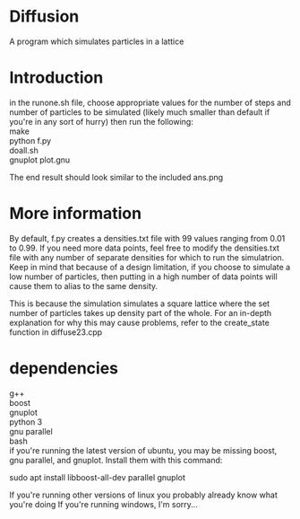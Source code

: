 # Diffusion
A program which simulates particles in a lattice

# Introduction
in the runone.sh file, choose appropriate values for the number of steps and number of particles to be simulated (likely much smaller than default if you're in any sort of hurry)
then run the following:  
make  
python f.py  
doall.sh  
gnuplot plot.gnu  

The end result should look similar to the included ans.png

# More information

By default, f.py creates a densities.txt file with 99 values ranging from 0.01 to 0.99. 
If you need more data points, feel free to modify the densities.txt file with any number of separate densities for which to run the simulatrion.
Keep in mind that because of a design limitation, if you choose to simulate a low number of particles, then putting in a high number of data points will cause them to alias to the same density.

This is because the simulation simulates a square lattice where the set number of particles takes up density part of the whole.
For an in-depth explanation for why this may cause problems, refer to the create_state function in diffuse23.cpp

# dependencies
g++  
boost  
gnuplot  
python 3  
gnu parallel  
bash  
if you're running the latest version of ubuntu, you may be missing boost, gnu parallel, and gnuplot.
Install them with this command:

sudo apt install libboost-all-dev parallel gnuplot

If you're running other versions of linux you probably already know what you're doing
If you're running windows, I'm sorry...
